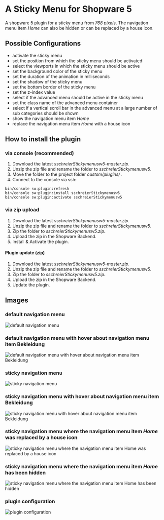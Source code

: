 # A Sticky Menu for Shopware 5

A shopware 5 plugin for a sticky menu from _768 pixels_. The navigation menu item _Home_ can also be hidden or can be replaced by a house icon.

## Possible Configurations
 - activate the sticky menu
 - set the position from which the sticky menu should be activated
 - select the viewports in which the sticky menu should be active
 - set the background color of the sticky menu
 - set the duration of the animation in milliseconds
 - set the shadow of the sticky menu
 - set the bottom border of the sticky menu
 - set the z-index value
 - select if the advanced menu should be active in the sticky menu
 - set the class name of the advanced menu container
 - select if a vertical scroll bar in the advanced menu at a large number of sub categories should be shown
 - show the navigation menu item _Home_
 - replace the navigation menu item _Home_ with a house icon

## How to install the plugin
### via console (recommended)

1. Download the latest _sschreierStickymenusw5-master.zip_.
2. Unzip the zip file and rename the folder to _sschreierStickymenusw5_. 
3. Move the folder to the project folder _custom/plugins/_ .
4. Connect to the console via ssh:

```
bin/console sw:plugin:refresh
bin/console sw:plugin:install sschreierStickymenusw5
bin/console sw:plugin:activate sschreierStickymenusw5
```

### via zip upload
1. Download the latest _sschreierStickymenusw5-master.zip_.
2. Unzip the zip file and rename the folder to _sschreierStickymenusw5_.
3. Zip the folder to _sschreierStickymenusw5.zip_.
4. Upload the zip in the Shopware Backend.
5. Install & Activate the plugin.

#### Plugin update (zip)
1. Download the latest _sschreierStickymenusw5-master.zip_.
2. Unzip the zip file and rename the folder to _sschreierStickymenusw5_.
3. Zip the folder to _sschreierStickymenusw5.zip_.
4. Upload the zip in the Shopware Backend.
5. Update the plugin.

## Images

### default navigation menu

![default navigation menu](https://www.sebastianschreier.de/plugins/sschreierStickymenusw5/sschreierStickymenusw5-Image1.jpg)

### default navigation menu with hover about navigation menu item Bekleidung

![default navigation menu with hover about navigation menu item Bekleidung](https://www.sebastianschreier.de/plugins/sschreierStickymenusw5/sschreierStickymenusw5-Image2.jpg)

### sticky navigation menu

![sticky navigation menu](https://www.sebastianschreier.de/plugins/sschreierStickymenusw5/sschreierStickymenusw5-Image3.jpg)

### sticky navigation menu with hover about navigation menu item Bekleidung

![sticky navigation menu with hover about navigation menu item Bekleidung](https://www.sebastianschreier.de/plugins/sschreierStickymenusw5/sschreierStickymenusw5-Image4.jpg)

### sticky navigation menu where the navigation menu item _Home_ was replaced by a house icon

![sticky navigation menu where the navigation menu item _Home_ was replaced by a house icon](https://www.sebastianschreier.de/plugins/sschreierStickymenusw5/sschreierStickymenusw5-Image5.jpg)

### sticky navigation menu where the navigation menu item _Home_ has been hidden

![sticky navigation menu where the navigation menu item _Home_ has been hidden](https://www.sebastianschreier.de/plugins/sschreierStickymenusw5/sschreierStickymenusw5-Image6.jpg)

### plugin configuration

![plugin configuration](https://www.sebastianschreier.de/plugins/sschreierStickymenusw5/sschreierStickymenusw5-Image7.jpg)